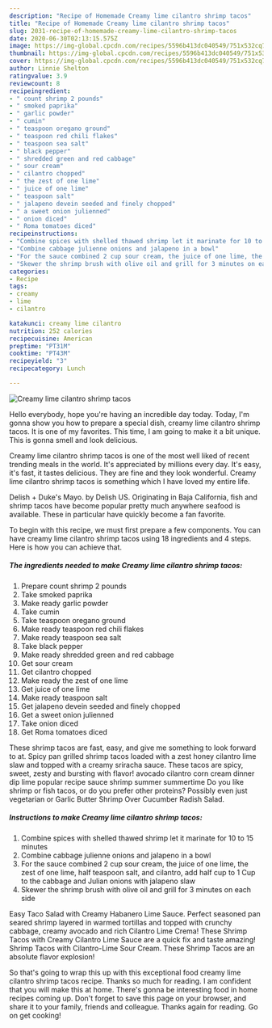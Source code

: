 ```yaml
---
description: "Recipe of Homemade Creamy lime cilantro shrimp tacos"
title: "Recipe of Homemade Creamy lime cilantro shrimp tacos"
slug: 2031-recipe-of-homemade-creamy-lime-cilantro-shrimp-tacos
date: 2020-06-30T02:13:15.575Z
image: https://img-global.cpcdn.com/recipes/5596b413dc040549/751x532cq70/creamy-lime-cilantro-shrimp-tacos-recipe-main-photo.jpg
thumbnail: https://img-global.cpcdn.com/recipes/5596b413dc040549/751x532cq70/creamy-lime-cilantro-shrimp-tacos-recipe-main-photo.jpg
cover: https://img-global.cpcdn.com/recipes/5596b413dc040549/751x532cq70/creamy-lime-cilantro-shrimp-tacos-recipe-main-photo.jpg
author: Linnie Shelton
ratingvalue: 3.9
reviewcount: 8
recipeingredient:
- " count shrimp 2 pounds"
- " smoked paprika"
- " garlic powder"
- " cumin"
- " teaspoon oregano ground"
- " teaspoon red chili flakes"
- " teaspoon sea salt"
- " black pepper"
- " shredded green and red cabbage"
- " sour cream"
- " cilantro chopped"
- " the zest of one lime"
- " juice of one lime"
- " teaspoon salt"
- " jalapeno devein seeded and finely chopped"
- " a sweet onion julienned"
- " onion diced"
- " Roma tomatoes diced"
recipeinstructions:
- "Combine spices with shelled thawed shrimp let it marinate for 10 to 15 minutes"
- "Combine cabbage julienne onions and jalapeno in a bowl"
- "For the sauce combined 2 cup sour cream, the juice of one lime, the zest of one lime, half teaspoon salt, and cilantro, add half cup to 1 Cup to the cabbage and Julian onions with jalapeno slaw"
- "Skewer the shrimp brush with olive oil and grill for 3 minutes on each side"
categories:
- Recipe
tags:
- creamy
- lime
- cilantro

katakunci: creamy lime cilantro 
nutrition: 252 calories
recipecuisine: American
preptime: "PT31M"
cooktime: "PT43M"
recipeyield: "3"
recipecategory: Lunch

---
```



![Creamy lime cilantro shrimp tacos](https://img-global.cpcdn.com/recipes/5596b413dc040549/751x532cq70/creamy-lime-cilantro-shrimp-tacos-recipe-main-photo.jpg)

Hello everybody, hope you're having an incredible day today. Today, I'm gonna show you how to prepare a special dish, creamy lime cilantro shrimp tacos. It is one of my favorites. This time, I am going to make it a bit unique. This is gonna smell and look delicious.

Creamy lime cilantro shrimp tacos is one of the most well liked of recent trending meals in the world. It's appreciated by millions every day. It's easy, it's fast, it tastes delicious. They are fine and they look wonderful. Creamy lime cilantro shrimp tacos is something which I have loved my entire life.

Delish + Duke&#39;s Mayo. by Delish US. Originating in Baja California, fish and shrimp tacos have become popular pretty much anywhere seafood is available. These in particular have quickly become a fan favorite.


To begin with this recipe, we must first prepare a few components. You can have creamy lime cilantro shrimp tacos using 18 ingredients and 4 steps. Here is how you can achieve that.

<!--inarticleads1-->

##### The ingredients needed to make Creamy lime cilantro shrimp tacos:

1. Prepare  count shrimp 2 pounds
1. Take  smoked paprika
1. Make ready  garlic powder
1. Take  cumin
1. Take  teaspoon oregano ground
1. Make ready  teaspoon red chili flakes
1. Make ready  teaspoon sea salt
1. Take  black pepper
1. Make ready  shredded green and red cabbage
1. Get  sour cream
1. Get  cilantro chopped
1. Make ready  the zest of one lime
1. Get  juice of one lime
1. Make ready  teaspoon salt
1. Get  jalapeno devein seeded and finely chopped
1. Get  a sweet onion julienned
1. Take  onion diced
1. Get  Roma tomatoes diced


These shrimp tacos are fast, easy, and give me something to look forward to at. Spicy pan grilled shrimp tacos loaded with a zest honey cilantro lime slaw and topped with a creamy sriracha sauce. These tacos are spicy, sweet, zesty and bursting with flavor! avocado cilantro corn cream dinner dip lime popular recipe sauce shrimp summer summertime Do you like shrimp or fish tacos, or do you prefer other proteins? Possibly even just vegetarian or Garlic Butter Shrimp Over Cucumber Radish Salad. 

<!--inarticleads2-->

##### Instructions to make Creamy lime cilantro shrimp tacos:

1. Combine spices with shelled thawed shrimp let it marinate for 10 to 15 minutes
1. Combine cabbage julienne onions and jalapeno in a bowl
1. For the sauce combined 2 cup sour cream, the juice of one lime, the zest of one lime, half teaspoon salt, and cilantro, add half cup to 1 Cup to the cabbage and Julian onions with jalapeno slaw
1. Skewer the shrimp brush with olive oil and grill for 3 minutes on each side


Easy Taco Salad with Creamy Habanero Lime Sauce. Perfect seasoned pan seared shrimp layered in warmed tortillas and topped with crunchy cabbage, creamy avocado and rich Cilantro Lime Crema! These Shrimp Tacos with Creamy Cilantro Lime Sauce are a quick fix and taste amazing! Shrimp Tacos with Cilantro-Lime Sour Cream. These Shrimp Tacos are an absolute flavor explosion! 

So that's going to wrap this up with this exceptional food creamy lime cilantro shrimp tacos recipe. Thanks so much for reading. I am confident that you will make this at home. There's gonna be interesting food in home recipes coming up. Don't forget to save this page on your browser, and share it to your family, friends and colleague. Thanks again for reading. Go on get cooking!
